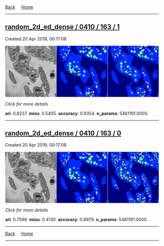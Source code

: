 
[Back](..)&nbsp;&nbsp;&nbsp;&nbsp;&nbsp;[Home](https://leapmanlab.github.io/snapshots)

---

<div class="summary"><a href="1"><h2>random_2d_ed_dense / 0410 / 163 / 1</h2></a><p>Created 20 Apr 2019, 00:17:08
</p><a href="1"><img src="1/media/summary.png" align="center"></a><p>
<i>Click for more details</i>
</p></div>

**ari**: 0.8237. **miou**: 0.5405. **accuracy**: 0.9354. **n_params**: 5461191.0000. 

---

<div class="summary"><a href="0"><h2>random_2d_ed_dense / 0410 / 163 / 0</h2></a><p>Created 20 Apr 2019, 00:17:08
</p><a href="0"><img src="0/media/summary.png" align="center"></a><p>
<i>Click for more details</i>
</p></div>

**ari**: 0.7598. **miou**: 0.4130. **accuracy**: 0.8979. **n_params**: 5461191.0000. 

---

[Back](..)&nbsp;&nbsp;&nbsp;&nbsp;&nbsp;[Home](https://leapmanlab.github.io/snapshots)

---